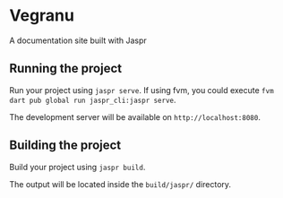 # Vegranu

A documentation site built with Jaspr

## Running the project

Run your project using `jaspr serve`. If using fvm, you could execute `fvm dart pub global run jaspr_cli:jaspr serve`.

The development server will be available on `http://localhost:8080`.

## Building the project

Build your project using `jaspr build`.

The output will be located inside the `build/jaspr/` directory.

